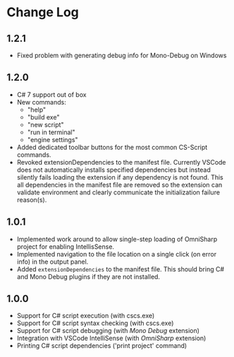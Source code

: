 # Change Log

## 1.2.1
- Fixed problem with generating debug info for Mono-Debug on Windows

## 1.2.0
- C# 7 support out of box
- New commands:
  * "help"
  * "build exe"
  * "new script"
  * "run in terminal"
  * "engine settings"
- Added dedicated toolbar buttons for the most common CS-Script commands.
- Revoked  extensionDependencies to the manifest file. Currently VSCode does not automatically installs specified dependencies but instead silently fails loading the extension if any dependency is not found. This all dependencies in the manifest file are removed so the extension can validate environment and clearly communicate the initialization failure reason(s).

## 1.0.1
- Implemented work around to allow single-step loading of OmniSharp project for enabling IntellisSense.
- Implemented navigation to the file location on a single click (on error info) in the output panel.
- Added `extensionDependencies` to the manifest file. This should bring C# and Mono Debug plugins if they are not installed.

## 1.0.0
- Support for C# script execution (with cscs.exe)
- Support for C# script syntax checking (with cscs.exe)
- Support for C# script debugging (with _Mono Debug_ extension)
- Integration with VSCode IntelliSense (with _OmniSharp_ extension)
- Printing C# script dependencies ('print project' command)

